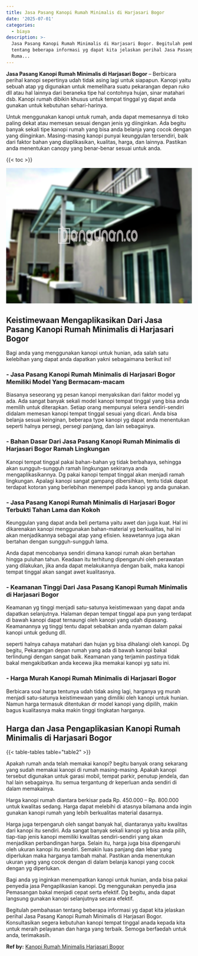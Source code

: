 ```yaml
---
title: Jasa Pasang Kanopi Rumah Minimalis di Harjasari Bogor
date: '2025-07-01'
categories:
  - biaya
description: >-
  Jasa Pasang Kanopi Rumah Minimalis di Harjasari Bogor. Begitulah pembahasan
  tentang beberapa informasi yg dapat kita jelaskan perihal Jasa Pasang Kanopi
  Ruma...
---
```


**Jasa Pasang Kanopi Rumah Minimalis di Harjasari Bogor** – Berbicara perihal kanopi sepertinya udah tidak asing lagi untuk siapapun. Kanopi yaitu sebuah atap yg digunakan untuk memelihara suatu pekarangan depan ruko dll atau hal lainnya dari beraneka tipe hal contohnya hujan, sinar matahari dsb. Kanopi rumah dibikin khusus untuk tempat tinggal yg dapat anda gunakan untuk kebutuhan sehari-harinya.

Untuk menggunakan kanopi untuk rumah, anda dapat memesannya di toko paling dekat atau memesan sesuai dengan jenis yg diinginkan. Ada begitu banyak sekali tipe kanopi rumah yang bisa anda belanja yang cocok dengan yang diinginkan. Masing-masing kanopi punyai keunggulan tersendiri, baik dari faktor bahan yang diaplikasikan, kualitas, harga, dan lainnya. Pastikan anda menentukan canopy yang benar-benar sesuai untuk anda.

{{< toc >}}

![Jasa Pasang Kanopi Rumah Minimalis di Harjasari Bogor](/images/harga-kanopi-minimalis-67.png)

## Keistimewaan Mengaplikasikan Dari Jasa Pasang Kanopi Rumah Minimalis di Harjasari Bogor

Bagi anda yang menggunakan kanopi untuk hunian, ada salah satu kelebihan yang dapat anda dapatkan yakni sebagaimana berikut ini!

### \- Jasa Pasang Kanopi Rumah Minimalis di Harjasari Bogor Memiliki Model Yang Bermacam-macam

Biasanya seseorang yg pesan kanopi menyaksikan dari faktor model yg ada. Ada sangat banyak sekali model kanopi tempat tinggal yang bisa anda memilih untuk diterapkan. Setiap orang mempunyai selera sendiri-sendiri didalam memesan kanopi tempat tinggal sesuai yang dicari. Anda bisa belanja sesuai keinginan, beberapa type kanopi yg dapat anda menentukan seperti halnya persegi, persegi panjang, dan lain sebagainya.

### \- Bahan Dasar Dari Jasa Pasang Kanopi Rumah Minimalis di Harjasari Bogor Ramah Lingkungan

Kanopi tempat tinggal pakai bahan-bahan yg tidak berbahaya, sehingga akan sungguh-sungguh ramah lingkungan sekiranya anda mengaplikasikannya. Dg pakai kanopi tempat tinggal akan menjadi ramah lingkungan. Apalagi kanopi sangat gampang dibersihkan, tentu tidak dapat terdapat kotoran yang berlebihan menempel pada kanopi yg anda gunakan.

### \- Jasa Pasang Kanopi Rumah Minimalis di Harjasari Bogor Terbukti Tahan Lama dan Kokoh

Keunggulan yang dapat anda beli pertama yaitu awet dan juga kuat. Hal ini dikarenakan kanopi menggunakan bahan-material yg berkualitas, hal ini akan menjadikannya sebagai atap yang efisien. keawetannya juga akan bertahan dengan sungguh-sungguh lama.

Anda dapat mencobanya sendiri dimana kanopi rumah akan bertahan hingga puluhan tahun. Keadaan itu terhitung dipengaruhi oleh perawatan yang dilakukan, jika anda dapat melakukannya dengan baik, maka kanopi tempat tinggal akan sangat awet kualitasnya.

### \- Keamanan Tinggi Dari Jasa Pasang Kanopi Rumah Minimalis di Harjasari Bogor

Keamanan yg tinggi menjadi satu-satunya keistimewaan yang dapat anda dapatkan selanjutnya. Halaman depan tempat tinggal apa pun yang terdapat di bawah kanopi dapat ternaungi oleh kanopi yang udah dipasang. Keamanannya yg tinggi tentu dapat sebabkan anda nyaman dalam pakai kanopi untuk gedung dll.

seperti halnya cahaya matahari dan hujan yg bisa dihalangi oleh kanopi. Dg begitu, Pekarangan depan rumah yang ada di bawah kanopi bakal terlindungi dengan sangat baik. Keamanan yang terjamin pastinya tidak bakal mengakibatkan anda kecewa jika memakai kanopi yg satu ini.

### \- Harga Murah Kanopi Rumah Minimalis di Harjasari Bogor

Berbicara soal harga tentunya udah tidak asing lagi, harganya yg murah menjadi satu-satunya keistimewaan yang dimiliki oleh kanopi untuk hunian. Namun harga termasuk ditentukan dr model kanopi yang dipilih, makin bagus kualitasnya maka makin tinggi tingkatan harganya.

## Harga dan Jasa Pengaplikasian Kanopi Rumah Minimalis di Harjasari Bogor

{{< table-tables table="table2" >}}

Apakah rumah anda telah memakai kanopi? begitu banyak orang sekarang yang sudah memakai kanopi di rumah masing-masing. Apakah kanopi tersebut digunakan untuk garasi mobil, tempat parkir, penutup jendela, dan hal lain sebagainya. Itu semua tergantung dr keperluan anda sendiri di dalam memakainya.

Harga kanopi rumah diantara berkisar pada Rp. 450.000 – Rp. 800.000 untuk kwalitas sedang. Harga dapat melebihi di atasnya bilamana anda ingin gunakan kanopi rumah yang lebih berkualitas material dasarnya.

Harga juga terpengaruh oleh sangat banyak hal, diantaranya yaitu kwalitas dari kanopi itu sendiri. Ada sangat banyak sekali kanopi yg bisa anda pilih, tiap-tiap jenis kanopi memiliki kwalitas sendiri-sendiri yang akan menjadikan perbandingan harga. Selain itu, harga juga bisa dipengaruhi oleh ukuran kanopi itu sendiri. Semakin luas panjang dan lebar yang diperlukan maka harganya tambah mahal. Pastikan anda menentukan ukuran yang yang cocok dengan di dalam belanja kanopi yang cocok dengan yg diperlukan.

Bagi anda yg inginkan menempatkan kanopi untuk hunian, anda bisa pakai penyedia jasa Pengaplikasian kanopi. Dg menggunakan penyedia jasa Pemasangan bakal menjadi cepat serta efektif. Dg begitu, anda dapat langsung gunakan kanopi selanjutnya secara efektif.

Begitulah pembahasan tentang beberapa informasi yg dapat kita jelaskan perihal Jasa Pasang Kanopi Rumah Minimalis di Harjasari Bogor. Konsultasikan segera kebutuhan kanopi tempat tinggal anada kepada kita untuk meraih pelayanan dan harga yang terbaik. Semoga berfaedah untuk anda, terimakasih.

**Ref by:**  [Kanopi Rumah Minimalis Harjasari Bogor](https://id.wikipedia.org/wiki/Kanopi)
